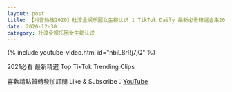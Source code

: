 ```yaml
---
layout: post
title: 【抖音熱搜2020】杜淳全娱乐圈女生都认识 1 TikTok Daily 最新必看精選合集2020 12 30
date: 2020-12-30
category: 杜淳全娱乐圈女生都认识
---
```


{% include youtube-video.html id="nbiL8rRj7jQ" %}

2021必看 最新精選 Top TikTok Trending Clips

喜歡請點贊轉發加訂閱 Like & Subscribe：[YouTube](https://www.youtube.com/channel/UCAoR7VcanIPd04uEq_GIylA/videos)

